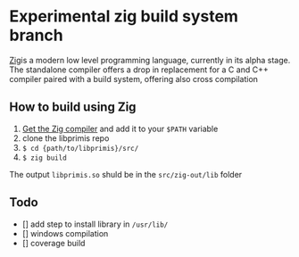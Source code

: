 # Experimental zig build system branch
[Zig](https://ziglang.org)is a modern low level programming language, currently in its alpha stage.
The standalone compiler offers a drop in replacement for a C and C++ compiler paired with a build system, offering also cross compilation

## How to build using Zig
1. [Get the Zig compiler](https://ziglang.org) and add it to your `$PATH` variable
2. clone the libprimis repo
3. `$ cd {path/to/libprimis}/src/`
4. `$ zig build`

The output `libprimis.so` shuld be in the `src/zig-out/lib` folder

## Todo
- [] add step to install library in `/usr/lib/`
- [] windows compilation
- [] coverage build